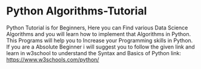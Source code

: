 # Python Algorithms-Tutorial
Python Tutorial is for Beginners, Here you can Find various Data Science Algorithms and you will learn how to implement that Algorithms in Python. This Programs will help you to Increase your Programming skills in Python. If you are a Absolute Beginner i will suggest you to follow the given link and learn in w3school to understand the Syntax and Basics  of Python link: https://www.w3schools.com/python/
